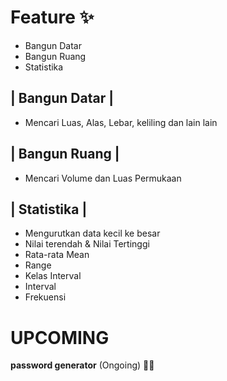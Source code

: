 # Feature ✨
- Bangun Datar
- Bangun Ruang
- Statistika

| Bangun Datar |
----------------
- Mencari Luas, Alas, Lebar, keliling dan lain lain

| Bangun Ruang |
--------------
- Mencari Volume dan Luas Permukaan

| Statistika |
--------------
- Mengurutkan data kecil ke besar
- Nilai terendah & Nilai Tertinggi
- Rata-rata Mean
- Range
- Kelas Interval
- Interval
- Frekuensi


# **UPCOMING**
**password generator** (Ongoing) 👨‍💻
